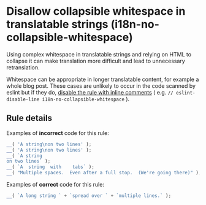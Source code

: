 # Disallow collapsible whitespace in translatable strings (i18n-no-collapsible-whitespace)

Using complex whitespace in translatable strings and relying on HTML to collapse it can make translation more difficult and lead to unnecessary retranslation.

Whitespace can be appropriate in longer translatable content, for example a whole blog post. These cases are unlikely to occur in the code scanned by eslint but if they do, [disable the rule with inline comments](https://eslint.org/docs/latest/use/configure/rules#disabling-rules) ( e.g. `// eslint-disable-line i18n-no-collapsible-whitespace` ).

## Rule details

Examples of **incorrect** code for this rule:

```js
__( 'A string\non two lines' );
__( 'A string\non two lines' );
__( `A string
on two lines` );
__( `A	string	with	tabs` );
__( "Multiple spaces.  Even after a full stop.  (We're going there)" );
```

Examples of **correct** code for this rule:

```js
__( `A long string ` + `spread over ` + `multiple lines.` );
```
